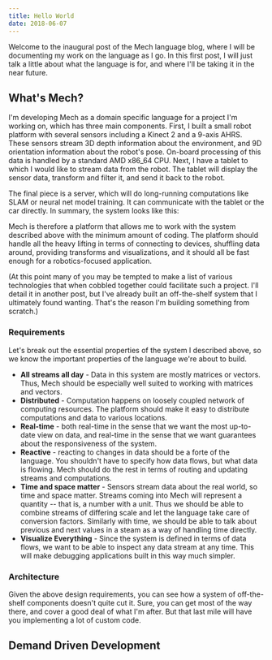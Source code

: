 ```yaml
---
title: Hello World
date: 2018-06-07
---
```


Welcome to the inaugural post of the Mech language blog, where I will be documenting my work on the language as I go. In this first post, I will just talk a little about what the language is for, and where I'll be taking it in the near future.

## What's Mech?

I'm developing Mech as a domain specific language for a project I'm working on, which has three main components. First, I built a small robot platform with several sensors including a Kinect 2 and a 9-axis AHRS. These sensors stream 3D depth information about the environment, and 9D orientation information about the robot's pose. On-board processing of this data is handled by a standard AMD x86_64 CPU. Next, I have a tablet to which I would like to stream data from the robot. The tablet will display the sensor data, transform and filter it, and send it back to the robot.

The final piece is a server, which will do long-running computations like SLAM or neural net model training. It can communicate with the tablet or the car directly. In summary, the system looks like this:



Mech is therefore a platform that allows me to work with the system described above with the minimum amount of coding. The platform should handle all the heavy lifting in terms of connecting to devices, shuffling data around, providing transforms and visualizations, and it should all be fast enough for a robotics-focused application.

(At this point many of you may be tempted to make a list of various technologies that when cobbled together could facilitate such a project. I'll detail it in another post, but I've already built an off-the-shelf system that I ultimately found wanting. That's the reason I'm building something from scratch.)

### Requirements

Let's break out the essential properties of the system I described above, so we know the important properties of the language we're about to build.

- **All streams all day** - Data in this system are mostly matrices or vectors. Thus, Mech should be especially well suited to working with matrices and vectors.
- **Distributed** - Computation happens on loosely coupled network of computing resources. The platform should make it easy to distribute computations and data to various locations.
- **Real-time** - both real-time in the sense that we want the most up-to-date view on data, and real-time in the sense that we want guarantees about the responsiveness of the system.
- **Reactive** - reacting to changes in data should be a forte of the language. You shouldn't have to specify how data flows, but what data is flowing. Mech should do the rest in terms of routing and updating streams and computations.
- **Time and space matter** - Sensors stream data about the real world, so time and space matter. Streams coming into Mech will represent a quantity -- that is, a number with a unit. Thus we should be able to combine streams of differing scale and let the language take care of conversion factors. Similarly with time, we should be able to talk about previous and next values in a steam as a way of handling time directly.
- **Visualize Everything** - Since the system is defined in terms of data flows, we want to be able to inspect any data stream at any time. This will make debugging applications built in this way much simpler.

### Architecture

Given the above design requirements, you can see how a system of off-the-shelf components doesn't quite cut it. Sure, you can get most of the way there, and cover a good deal of what I'm after. But that last mile will have you implementing a lot of custom code.


## Demand Driven Development
